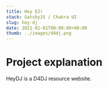 ```yaml
---
title: Hey DJ!
stack: GatsbyJS / Chakra UI
slug: hey-dj
date: 2021-01-01T00:00:00+00:00
thumb: ../images/d4dj.png
---
```


# Project explanation
HeyDJ is a D4DJ resource website.